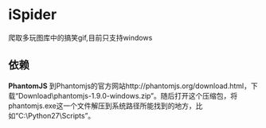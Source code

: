 # iSpider

爬取多玩图库中的搞笑gif,目前只支持windows

## 依赖

__PhantomJS__
到Phantomjs的官方网站http://phantomjs.org/download.html，下载“Download\phantomjs-1.9.0-windows.zip”。随后打开这个压缩包，将phantomjs.exe这一个文件解压到系统路径所能找到的地方，比如“C:\Python27\Scripts”。
